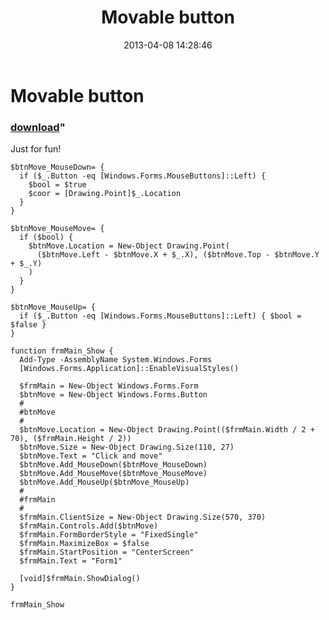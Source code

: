 ﻿---
pid:            4089
parent:         0
children:       
poster:         greg zakharov
title:          Movable button
date:           2013-04-08 14:28:46
format:         posh
---

# Movable button

### [download](4089.ps1)"

Just for fun!

```posh
$btnMove_MouseDown= {
  if ($_.Button -eq [Windows.Forms.MouseButtons]::Left) {
    $bool = $true
    $coor = [Drawing.Point]$_.Location
  }
}

$btnMove_MouseMove= {
  if ($bool) {
    $btnMove.Location = New-Object Drawing.Point(
      ($btnMove.Left - $btnMove.X + $_.X), ($btnMove.Top - $btnMove.Y + $_.Y)
    )
  }
}

$btnMove_MouseUp= {
  if ($_.Button -eq [Windows.Forms.MouseButtons]::Left) { $bool = $false }
}

function frmMain_Show {
  Add-Type -AssemblyName System.Windows.Forms
  [Windows.Forms.Application]::EnableVisualStyles()

  $frmMain = New-Object Windows.Forms.Form
  $btnMove = New-Object Windows.Forms.Button
  #
  #btnMove
  #
  $btnMove.Location = New-Object Drawing.Point(($frmMain.Width / 2 + 70), ($frmMain.Height / 2))
  $btnMove.Size = New-Object Drawing.Size(110, 27)
  $btnMove.Text = "Click and move"
  $btnMove.Add_MouseDown($btnMove_MouseDown)
  $btnMove.Add_MouseMove($btnMove_MouseMove)
  $btnMove.Add_MouseUp($btnMove_MouseUp)
  #
  #frmMain
  #
  $frmMain.ClientSize = New-Object Drawing.Size(570, 370)
  $frmMain.Controls.Add($btnMove)
  $frmMain.FormBorderStyle = "FixedSingle"
  $frmMain.MaximizeBox = $false
  $frmMain.StartPosition = "CenterScreen"
  $frmMain.Text = "Form1"

  [void]$frmMain.ShowDialog()
}

frmMain_Show
```

